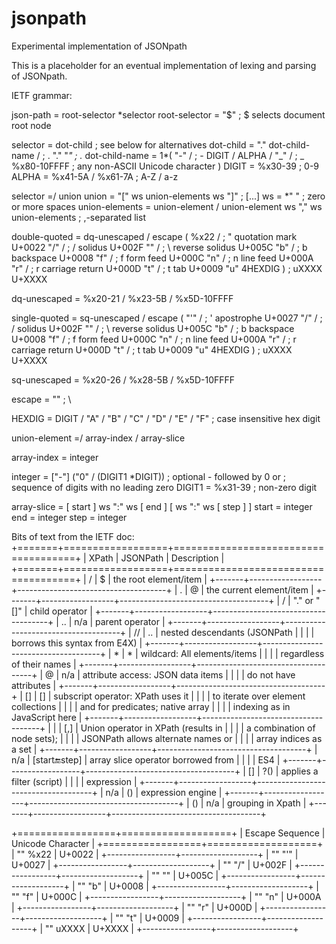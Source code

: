 # jsonpath
Experimental implementation of JSONpath

This is a placeholder for an eventual implementation of lexing and parsing of JSONpath.

IETF grammar:

json-path = root-selector *selector
   root-selector = "$"               ; $ selects document root node
   
selector = dot-child              ; see below for alternatives
   dot-child = "." dot-child-name / ; .<dot-child-name>
               "." "*"             ; .*
   dot-child-name = 1*(
                      "-" /         ; -
                      DIGIT /
                      ALPHA /
                      "_" /         ; _
                      %x80-10FFFF    ; any non-ASCII Unicode character
                    )
   DIGIT =  %x30-39                  ; 0-9
   ALPHA = %x41-5A / %x61-7A         ; A-Z / a-z
  
  selector =/ union
   union = "[" ws union-elements ws "]" ; [...]
   ws = *" "                             ; zero or more spaces
   union-elements = union-element /
                    union-element ws "," ws union-elements
                                          ; ,-separated list
  
  double-quoted = dq-unescaped /
             escape (
                 %x22 /         ; "    quotation mark  U+0022
                 "/" /          ; /    solidus         U+002F
                 "\" /          ; \    reverse solidus U+005C
                 "b" /          ; b    backspace       U+0008
                 "f" /          ; f    form feed       U+000C
                 "n" /          ; n    line feed       U+000A
                 "r" /          ; r    carriage return U+000D
                 "t" /          ; t    tab             U+0009
                 "u" 4HEXDIG )  ; uXXXX                U+XXXX


   dq-unescaped = %x20-21 / %x23-5B / %x5D-10FFFF

   single-quoted = sq-unescaped /
             escape (
                 "'" /          ; '    apostrophe      U+0027
                 "/" /          ; /    solidus         U+002F
                 "\" /          ; \    reverse solidus U+005C
                 "b" /          ; b    backspace       U+0008
                 "f" /          ; f    form feed       U+000C
                 "n" /          ; n    line feed       U+000A
                 "r" /          ; r    carriage return U+000D
                 "t" /          ; t    tab             U+0009
                 "u" 4HEXDIG )  ; uXXXX                U+XXXX

   sq-unescaped = %x20-26 / %x28-5B / %x5D-10FFFF

   escape = "\"                 ; \

   HEXDIG =  DIGIT / "A" / "B" / "C" / "D" / "E" / "F"
                                 ; case insensitive hex digit
  
  
   union-element =/ array-index / array-slice
  
  array-index = integer

   integer = ["-"] ("0" / (DIGIT1 *DIGIT))
                               ; optional - followed by 0 or
                               ; sequence of digits with no leading zero
   DIGIT1 = %x31-39            ; non-zero digit

  
   array-slice = [ start ] ws ":" ws [ end ]
                      [ ws ":" ws [ step ] ]
   start = integer
   end = integer
   step = integer

  Bits of text from the IETF doc:
  +=======+==================+=====================================+
    | XPath | JSONPath         | Description                         |
    +=======+==================+=====================================+
    | /     | $                | the root element/item               |
    +-------+------------------+-------------------------------------+
    | .     | @                | the current element/item            |
    +-------+------------------+-------------------------------------+
    | /     | "." or "[]"      | child operator                      |
    +-------+------------------+-------------------------------------+
    | ..    | n/a              | parent operator                     |
    +-------+------------------+-------------------------------------+
    | //    | ..               | nested descendants (JSONPath        |
    |       |                  | borrows this syntax from E4X)       |
    +-------+------------------+-------------------------------------+
    | *     | *                | wildcard: All elements/items        |
    |       |                  | regardless of their names           |
    +-------+------------------+-------------------------------------+
    | @     | n/a              | attribute access: JSON data items   |
    |       |                  | do not have attributes              |
    +-------+------------------+-------------------------------------+
    | []    | []               | subscript operator: XPath uses it   |
    |       |                  | to iterate over element collections |
    |       |                  | and for predicates; native array    |
    |       |                  | indexing as in JavaScript here      |
    +-------+------------------+-------------------------------------+
    | |     | [,]              | Union operator in XPath (results in |
    |       |                  | a combination of node sets);        |
    |       |                  | JSONPath allows alternate names or  |
    |       |                  | array indices as a set              |
    +-------+------------------+-------------------------------------+
    | n/a   | [start:end:step] | array slice operator borrowed from  |
    |       |                  | ES4                                 |
    +-------+------------------+-------------------------------------+
    | []    | ?()              | applies a filter (script)           |
    |       |                  | expression                          |
    +-------+------------------+-------------------------------------+
    | n/a   | ()               | expression engine                   |
    +-------+------------------+-------------------------------------+
    | ()    | n/a              | grouping in Xpath                   |
    +-------+------------------+-------------------------------------+
  
  +=================+===================+
                  | Escape Sequence | Unicode Character |
                  +=================+===================+
                  |     "" %x22     |       U+0022      |
                  +-----------------+-------------------+
                  |      "" "'"     |       U+0027      |
                  +-----------------+-------------------+
                  |      "" "/"     |       U+002F      |
                  +-----------------+-------------------+
                  |      "" ""      |       U+005C      |
                  +-----------------+-------------------+
                  |      "" "b"     |       U+0008      |
                  +-----------------+-------------------+
                  |      "" "f"     |       U+000C      |
                  +-----------------+-------------------+
                  |      "" "n"     |       U+000A      |
                  +-----------------+-------------------+
                  |      "" "r"     |       U+000D      |
                  +-----------------+-------------------+
                  |      "" "t"     |       U+0009      |
                  +-----------------+-------------------+
                  |     "" uXXXX    |       U+XXXX      |
                  +-----------------+-------------------+
